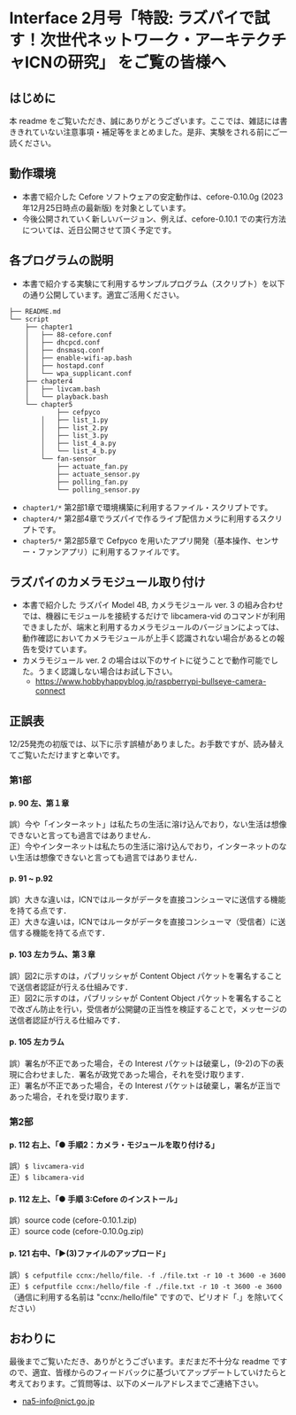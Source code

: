 # Interface 2月号「特設: ラズパイで試す！次世代ネットワーク・アーキテクチャICNの研究」 をご覧の皆様へ

## はじめに
本 readme をご覧いただき、誠にありがとうございます。ここでは、雑誌には書ききれていない注意事項・補足等をまとめました。是非、実験をされる前にご一読ください。

## 動作環境
- 本書で紹介した Cefore ソフトウェアの安定動作は、cefore-0.10.0g (2023年12月25日時点の最新版) を対象としています。
- 今後公開されていく新しいバージョン、例えば、cefore-0.10.1 での実行方法については、近日公開させて頂く予定です。
<!-- では、OpenSSL などのライブラリ周りの改修が入っておりますので、追加手順が必要になります。このバージョンのソースコードで実行される方は後述の "cefore-0.10.1 での動作" をご覧ください。 -->

## 各プログラムの説明
- 本書で紹介する実験にて利用するサンプルプログラム（スクリプト）を以下の通り公開しています。適宜ご活用ください。
```console
├── README.md
└── script
    ├── chapter1
    │   ├── 88-cefore.conf
    │   ├── dhcpcd.conf
    │   ├── dnsmasq.conf
    │   ├── enable-wifi-ap.bash
    │   ├── hostapd.conf
    │   └── wpa_supplicant.conf
    ├── chapter4
    │   ├── livcam.bash
    │   └── playback.bash
    └── chapter5
            ├── cefpyco
        │   ├── list_1.py
        │   ├── list_2.py
        │   ├── list_3.py
        │   ├── list_4_a.py
        │   └── list_4_b.py
        └── fan-sensor
            ├── actuate_fan.py
            ├── actuate_sensor.py
            ├── polling_fan.py
            └── polling_sensor.py
```
- `chapter1/*` 第2部1章で環境構築に利用するファイル・スクリプトです。
- `chapter4/*` 第2部4章でラズパイで作るライブ配信カメラに利用するスクリプトです。
- `chapter5/*` 第2部5章で Cefpyco を用いたアプリ開発（基本操作、センサー・ファンアプリ）に利用するファイルです。

<!-- ## cefore-0.10.1 のインストール
先述の通り、cefore-0.10.1 は OpenSSL 3.x を前提としているため OpenSSL 1.x 対応の cefore-0.10.0g とは OpenSSL のインストール方法が異なります。以下の手順で OpenSSL をインストールした後、Cefore のインストール時に当該ライブラリをご指定ください。
### ラズパイの OpenSSL 3.x 設定
-  -->

## ラズパイのカメラモジュール取り付け
- 本書で紹介した ラズパイ Model 4B, カメラモジュール ver. 3 の組み合わせでは、機器にモジュールを接続するだけで libcamera-vid のコマンドが利用できましたが、端末と利用するカメラモジュールのバージョンによっては、動作確認においてカメラモジュールが上手く認識されない場合があるとの報告を受けています。
- カメラモジュール ver. 2 の場合は以下のサイトに従うことで動作可能でした。うまく認識しない場合はお試し下さい。
  - https://www.hobbyhappyblog.jp/raspberrypi-bullseye-camera-connect

## 正誤表
12/25発売の初版では、以下に示す誤植がありました。お手数ですが、読み替えてご覧いただけますと幸いです。

### 第1部
#### p. 90 左、第１章
誤）今や「インターネット」は私たちの生活に溶け込んでおり，ない生活は想像できないと言っても過言ではありません．  
正）今やインターネットは私たちの生活に溶け込んでおり，インターネットのない生活は想像できないと言っても過言ではありません．

#### p. 91 ~ p.92 
誤）大きな違いは，ICNではルータがデータを直接コンシューマに送信する機能を持てる点です．  
正）大きな違いは，ICNではルータがデータを直接コンシューマ（受信者）に送信する機能を持てる点です．

#### p. 103 左カラム、第３章
誤）図2に示すのは，パブリッシャが Content Object パケットを署名することで送信者認証が行える仕組みです．  
正）図2に示すのは，パブリッシャが Content Object パケットを署名することで改ざん防止を行い，受信者が公開鍵の正当性を検証することで，メッセージの送信者認証が行える仕組みです．  

#### p. 105 左カラム
誤）署名が不正であった場合，その Interest パケットは破棄し，(9-2)の下の表現に合わせました．署名が政党であった場合，それを受け取ります．  
正）署名が不正であった場合，その Interest パケットは破棄し，署名が正当であった場合，それを受け取ります．  

### 第2部
#### p. 112 右上、「● 手順2：カメラ・モジュールを取り付ける」
誤）`$ livcamera-vid`  
正）`$ libcamera-vid`   

#### p. 112 左上、「● 手順 3:Cefore のインストール」
誤）source code (cefore-0.10.1.zip)  
正）source code (cefore-0.10.0g.zip)  

#### p. 121 右中、「▶(3)ファイルのアップロード」
誤）`$ cefputfile ccnx:/hello/file. -f ./file.txt -r 10 -t 3600 -e 3600`  
正）`$ cefputfile ccnx:/hello/file -f ./file.txt -r 10 -t 3600 -e 3600`  
（通信に利用する名前は "ccnx:/hello/file" ですので、ピリオド「.」を除いてください）


## おわりに
最後までご覧いただき、ありがとうございます。まだまだ不十分な readme ですので、適宜、皆様からのフィードバックに基づいてアップデートしていけたらと考えております。ご質問等は、以下のメールアドレスまでご連絡下さい。
- na5-info@nict.go.jp